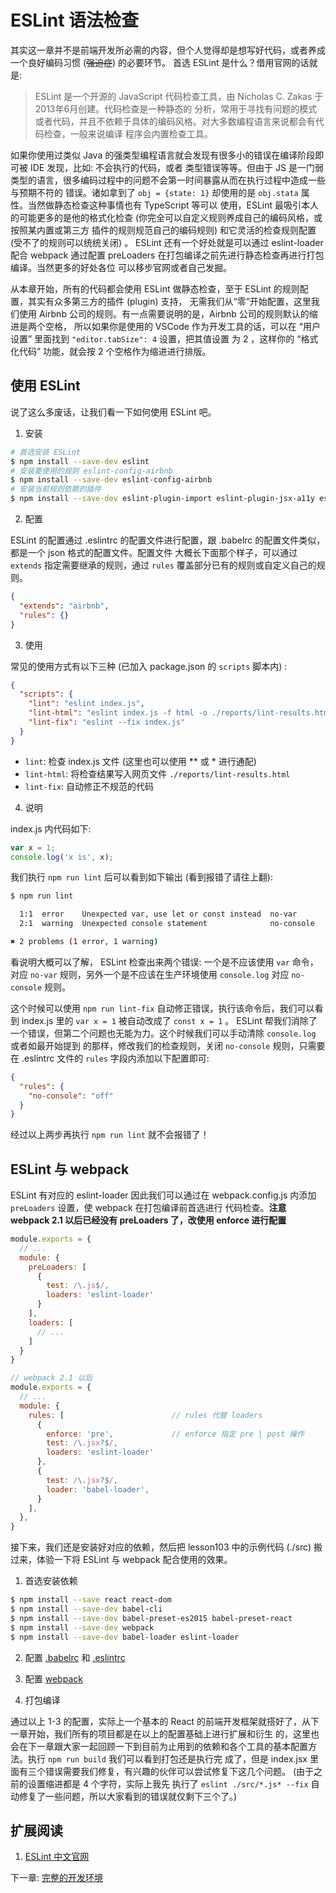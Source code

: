 # ESLint 语法检查

其实这一章并不是前端开发所必需的内容，但个人觉得却是想写好代码，或者养成一个良好编码习惯 (~~强迫症~~) 的必要环节。
首选 ESLint 是什么？借用官网的话就是:

> ESLint 是一个开源的 JavaScript 代码检查工具，由 Nicholas C. Zakas 于2013年6月创建。代码检查是一种静态的
分析，常用于寻找有问题的模式或者代码，并且不依赖于具体的编码风格。对大多数编程语言来说都会有代码检查，一般来说编译
程序会内置检查工具。

如果你使用过类似 Java 的强类型编程语言就会发现有很多小的错误在编译阶段即可被 IDE 发现，比如: 不会执行的代码，或者
类型错误等等。但由于 JS 是一门弱类型的语言，很多编码过程中的问题不会第一时间暴露从而在执行过程中造成一些与预期不符的
错误。诸如拿到了 `obj = {state: 1}` 却使用的是 `obj.stata` 属性。当然做静态检查这种事情也有 TypeScript 等可以
使用，ESLint 最吸引本人的可能更多的是他的格式化检查 (你完全可以自定义规则养成自己的编码风格，或按照某内置或第三方
插件的规则规范自己的编码规则) 和它灵活的检查规则配置 (受不了的规则可以统统关闭) 。 ESLint 还有一个好处就是可以通过 
eslint-loader 配合 webpack 通过配置 preLoaders 在打包编译之前先进行静态检查再进行打包编译。当然更多的好处各位
可以移步官网或者自己发掘。

从本章开始，所有的代码都会使用 ESLint 做静态检查，至于 ESLint 的规则配置，其实有众多第三方的插件 (plugin) 支持，
无需我们从“零”开始配置，这里我们使用 Airbnb 公司的规则。有一点需要说明的是，Airbnb 公司的规则默认的缩进是两个空格，
所以如果你是使用的 VSCode 作为开发工具的话，可以在 “用户设置” 里面找到 `"editor.tabSize": 4` 设置，把其值设置
为 2 ，这样你的 “格式化代码” 功能，就会按 2 个空格作为缩进进行排版。

## 使用 ESLint

说了这么多废话，让我们看一下如何使用 ESLint 吧。

1. 安装

```bash
# 首选安装 ESLint
$ npm install --save-dev eslint
# 安装要使用的规则 eslint-config-airbnb
$ npm install --save-dev eslint-config-airbnb
# 安装当前规则依赖的插件
$ npm install --save-dev eslint-plugin-import eslint-plugin-jsx-a11y eslint-plugin-react
```

2. 配置

ESLint 的配置通过 .eslintrc 的配置文件进行配置，跟 .babelrc 的配置文件类似，都是一个 json 格式的配置文件。配置文件
大概长下面那个样子，可以通过 `extends` 指定需要继承的规则，通过 `rules` 覆盖部分已有的规则或自定义自己的规则。

```json
{
  "extends": "airbnb",
  "rules": {}
}
```

3. 使用

常见的使用方式有以下三种 (已加入 package.json 的 `scripts` 脚本内) :

```json
{
  "scripts": {
    "lint": "eslint index.js",
    "lint-html": "eslint index.js -f html -o ./reports/lint-results.html",
    "lint-fix": "eslint --fix index.js"
  }
}
```

* `lint`: 检查 index.js 文件 (这里也可以使用 \*\* 或 \* 进行通配)
* `lint-html`: 将检查结果写入网页文件 `./reports/lint-results.html`
* `lint-fix`: 自动修正不规范的代码

4. 说明

index.js 内代码如下:

```javascript
var x = 1;
console.log('x is', x);
```

我们执行 `npm run lint` 后可以看到如下输出 (看到报错了请往上翻):

```bash
$ npm run lint

  1:1  error    Unexpected var, use let or const instead  no-var
  2:1  warning  Unexpected console statement              no-console

✖ 2 problems (1 error, 1 warning)
```

看说明大概可以了解， ESLint 检查出来两个错误: 一个是不应该使用 `var` 命令，对应 `no-var` 规则，另外一个是不应该在生产环境使用 
`console.log` 对应 `no-console` 规则。

这个时候可以使用 `npm run lint-fix` 自动修正错误，执行该命令后，我们可以看到 index.js 里的 `var x = 1` 被自动改成了 
`const x = 1` 。 ESLint 帮我们消除了一个错误，但第二个问题也无能为力。这个时候我们可以手动清除 `console.log` 或者如最开始提到
的那样，修改我们的检查规则，关闭 `no-console` 规则，只需要在 .eslintrc 文件的 `rules` 字段内添加以下配置即可:

```json
{
  "rules": {
    "no-console": "off"
  }
}
```

经过以上两步再执行 `npm run lint` 就不会报错了！

## ESLint 与 webpack

ESLint 有对应的 eslint-loader 因此我们可以通过在 webpack.config.js 内添加 `preLoaders` 设置，使 webpack 在打包编译前首选进行 
代码检查。**注意 webpack 2.1 以后已经没有 preLoaders 了，改使用 enforce 进行配置**

```javascript
module.exports = {
  // ...
  module: {
    preLoaders: [
      {
        test: /\.js$/,
        loaders: 'eslint-loader'
      }
    ],
    loaders: [
      // ...
    ]
  }
}

// webpack 2.1 以后
module.exports = {
  // ...
  module: {
    rules: [                        // rules 代替 loaders
      {
        enforce: 'pre',             // enforce 指定 pre | post 操作
        test: /\.jsx?$/,
        loaders: 'eslint-loader'
      },
      {
        test: /\.jsx?$/,
        loader: 'babel-loader',
      }
    ],
  },
}
```

接下来，我们还是安装好对应的依赖，然后把 lesson103 中的示例代码 (./src) 搬过来，体验一下将 ESLint 与 webpack 配合使用的效果。

1. 首选安装依赖

```bash
$ npm install --save react react-dom
$ npm install --save-dev babel-cli
$ npm install --save-dev babel-preset-es2015 babel-preset-react
$ npm install --save-dev webpack
$ npm install --save-dev babel-loader eslint-loader
```

2. 配置 [.babelrc](./.babelrc) 和 [.eslintrc](./.eslintrc)

3. 配置 [webpack](./webpack.config.js)

4. 打包编译

通过以上 1-3 的配置，实际上一个基本的 React 的前端开发框架就搭好了，从下一章开始，我们所有的项目都是在以上的配置基础上进行扩展和衍生
的，这里也会在下一章跟大家一起回顾一下到目前为止用到的依赖和各个工具的基本配置方法。执行 `npm run build` 我们可以看到打包还是执行完
成了，但是 index.jsx 里面有三个错误需要我们修复，有兴趣的伙伴可以尝试修复下这几个问题。 (由于之前的设置缩进都是 4 个字符，实际上我先
执行了 `eslint ./src/*.js* --fix` 自动修复了一些问题，所以大家看到的错误就仅剩下三个了。)

## 扩展阅读

1. [ESLint 中文官网](http://eslint.cn/docs/about/)

下一章: [完整的开发环境](../lesson105/README.md)
